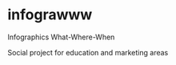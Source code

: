 infograwww
==========

Infographics What-Where-When

Social project for education and marketing areas
